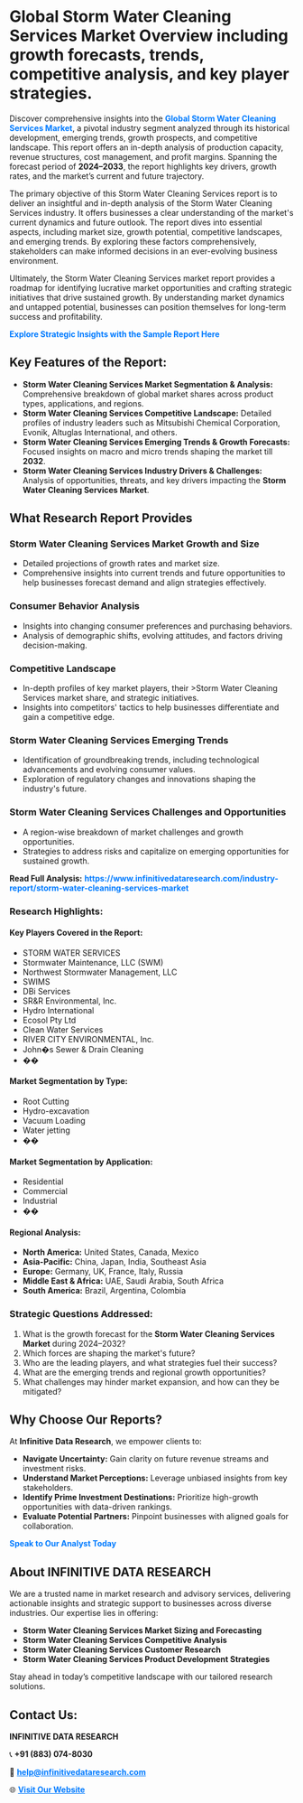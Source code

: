 <h1>Global Storm Water Cleaning Services Market Overview including growth forecasts, trends, competitive analysis, and key player strategies.</h1>
<p>
Discover comprehensive insights into the 
<a href="https://www.infinitivedataresearch.com/industry-report/storm-water-cleaning-services-market" rel="dofollow" style="color: #007BFF; text-decoration: none;"><strong>Global Storm Water Cleaning Services Market</strong></a>, a pivotal industry segment analyzed through its historical development, emerging trends, growth prospects, and competitive landscape. This report offers an in-depth analysis of production capacity, revenue structures, cost management, and profit margins. Spanning the forecast period of <strong>2024–2033</strong>, the report highlights key drivers, growth rates, and the market’s current and future trajectory.
</p>
<p>
The primary objective of this Storm Water Cleaning Services report is to deliver an insightful and in-depth analysis of the Storm Water Cleaning Services industry. It offers businesses a clear understanding of the market's current dynamics and future outlook. The report dives into essential aspects, including market size, growth potential, competitive landscapes, and emerging trends. By exploring these factors comprehensively, stakeholders can make informed decisions in an ever-evolving business environment.
</p>
<p>
Ultimately, the Storm Water Cleaning Services market report provides a roadmap for identifying lucrative market opportunities and crafting strategic initiatives that drive sustained growth. By understanding market dynamics and untapped potential, businesses can position themselves for long-term success and profitability.
</p>
<p>
<a href="https://www.infinitivedataresearch.com/request-sample/reportId=109317" style="color: #007BFF; text-decoration: none;"><strong>Explore Strategic Insights with the Sample Report Here</strong></a>
</p>

<h2>Key Features of the Report:</h2>
<ul>
<li><strong>Storm Water Cleaning Services Market Segmentation & Analysis:</strong> Comprehensive breakdown of global market shares across product types, applications, and regions.</li>
<li><strong>Storm Water Cleaning Services Competitive Landscape:</strong> Detailed profiles of industry leaders such as Mitsubishi Chemical Corporation, Evonik, Altuglas International, and others.</li>
<li><strong>Storm Water Cleaning Services Emerging Trends & Growth Forecasts:</strong> Focused insights on macro and micro trends shaping the market till <strong>2032</strong>.</li>
<li><strong>Storm Water Cleaning Services Industry Drivers & Challenges:</strong> Analysis of opportunities, threats, and key drivers impacting the <strong>Storm Water Cleaning Services Market</strong>.</li>
</ul>

<h2>What Research Report Provides</h2>
<h3>Storm Water Cleaning Services Market Growth and Size</h3>
<ul>
<li>Detailed projections of growth rates and market size.</li>
<li>Comprehensive insights into current trends and future opportunities to help businesses forecast demand and align strategies effectively.</li>
</ul>

<h3>Consumer Behavior Analysis</h3>
<ul>
<li>Insights into changing consumer preferences and purchasing behaviors.</li>
<li>Analysis of demographic shifts, evolving attitudes, and factors driving decision-making.</li>
</ul>

<h3>Competitive Landscape</h3>
<ul>
<li>In-depth profiles of key market players, their >Storm Water Cleaning Services market share, and strategic initiatives.</li>
<li>Insights into competitors' tactics to help businesses differentiate and gain a competitive edge.</li>
</ul>

<h3>Storm Water Cleaning Services Emerging Trends</h3>
<ul>
<li>Identification of groundbreaking trends, including technological advancements and evolving consumer values.</li>
<li>Exploration of regulatory changes and innovations shaping the industry's future.</li>
</ul>

<h3>Storm Water Cleaning Services Challenges and Opportunities</h3>
<ul>
<li>A region-wise breakdown of market challenges and growth opportunities.</li>
<li>Strategies to address risks and capitalize on emerging opportunities for sustained growth.</li>
</ul>
<p><strong>Read Full Analysis:</strong> <a href="https://www.infinitivedataresearch.com/industry-report/storm-water-cleaning-services-market" rel="dofollow" style="color: #007BFF; text-decoration: none;"><strong>https://www.infinitivedataresearch.com/industry-report/storm-water-cleaning-services-market</strong></a></p>
<h3>Research Highlights:</h3>
<h4>Key Players Covered in the Report:</h4>
<ul><li>STORM WATER SERVICES</li><li>Stormwater Maintenance, LLC (SWM)</li><li>Northwest Stormwater Management, LLC</li><li>SWIMS</li><li>DBi Services</li><li>SR&amp;R Environmental, Inc.</li><li>Hydro International</li><li>Ecosol Pty Ltd</li><li>Clean Water Services</li><li>RIVER CITY ENVIRONMENTAL, Inc.</li><li>John�s Sewer &amp; Drain Cleaning</li><li>��</li></ul>
<h4>Market Segmentation by Type:</h4>
<ul><li>Root Cutting</li><li>Hydro-excavation</li><li>Vacuum Loading</li><li>Water jetting</li><li>��</li></ul>
<h4>Market Segmentation by Application:</h4>
<ul><li>Residential</li><li>Commercial</li><li>Industrial</li><li>��</li></ul>

<h4>Regional Analysis:</h4>
<ul>
<li><strong>North America:</strong> United States, Canada, Mexico</li>
<li><strong>Asia-Pacific:</strong> China, Japan, India, Southeast Asia</li>
<li><strong>Europe:</strong> Germany, UK, France, Italy, Russia</li>
<li><strong>Middle East & Africa:</strong> UAE, Saudi Arabia, South Africa</li>
<li><strong>South America:</strong> Brazil, Argentina, Colombia</li>
</ul>

<h3>Strategic Questions Addressed:</h3>
<ol>
<li>What is the growth forecast for the <strong>Storm Water Cleaning Services Market</strong> during 2024–2032?</li>
<li>Which forces are shaping the market's future?</li>
<li>Who are the leading players, and what strategies fuel their success?</li>
<li>What are the emerging trends and regional growth opportunities?</li>
<li>What challenges may hinder market expansion, and how can they be mitigated?</li>
</ol>

<h2>Why Choose Our Reports?</h2>
<p>At <strong>Infinitive Data Research</strong>, we empower clients to:</p>
<ul>
<li><strong>Navigate Uncertainty:</strong> Gain clarity on future revenue streams and investment risks.</li>
<li><strong>Understand Market Perceptions:</strong> Leverage unbiased insights from key stakeholders.</li>
<li><strong>Identify Prime Investment Destinations:</strong> Prioritize high-growth opportunities with data-driven rankings.</li>
<li><strong>Evaluate Potential Partners:</strong> Pinpoint businesses with aligned goals for collaboration.</li>
</ul>
<p><a href="https://www.infinitivedataresearch.com/industry-report/storm-water-cleaning-services-market" rel="dofollow" style="color: #007BFF; text-decoration: none;"><strong>Speak to Our Analyst Today</strong></a></p>

<h2>About INFINITIVE DATA RESEARCH</h2>
<p>We are a trusted name in market research and advisory services, delivering actionable insights and strategic support to businesses across diverse industries. Our expertise lies in offering:</p>
<ul>
<li><strong>Storm Water Cleaning Services Market Sizing and Forecasting</strong></li>
<li><strong>Storm Water Cleaning Services Competitive Analysis</strong></li>
<li><strong>Storm Water Cleaning Services Customer Research</strong></li>
<li><strong>Storm Water Cleaning Services Product Development Strategies</strong></li>
</ul>
<p>Stay ahead in today’s competitive landscape with our tailored research solutions.</p>

<h2>Contact Us:</h2>
<p><strong>INFINITIVE DATA RESEARCH</strong></p>
<p>📞 <strong>+91 (883) 074-8030</strong></p>
<p>📧 <strong><a href="mailto:help@infinitivedataresearch.com" style="color: #007BFF;">help@infinitivedataresearch.com</a></strong></p>
<p>🌐 <strong><a href="https://www.infinitivedataresearch.com" rel="dofollow" style="color: #007BFF;">Visit Our Website</a></strong></p>